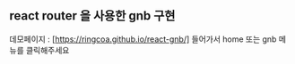 ## react router 을 사용한 gnb 구현
데모페이지 : [https://ringcoa.github.io/react-gnb/]
들어가서 home 또는 gnb 메뉴를 클릭해주세요